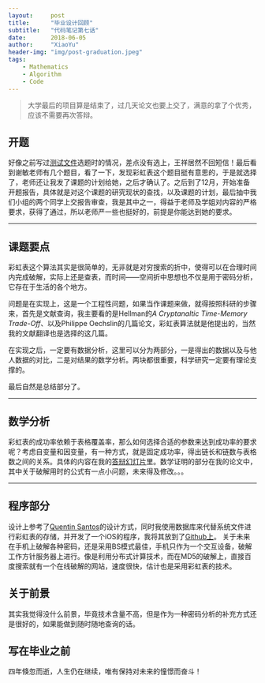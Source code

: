 ```yaml
---
layout:     post
title:      "毕业设计回顾"
subtitle:   "代码笔记第七话"
date:       2018-06-05
author:     "XiaoYu"
header-img: "img/post-graduation.jpeg"
tags:
    - Mathematics
    - Algorithm
    - Code
---
```


> 大学最后的项目算是结束了，过几天论文也要上交了，满意的拿了个优秀，应该不需要再次答辩。

## 开题

好像之前写过[测试文件](/file/app-release.apk)选题时的情况，差点没有选上，王祥居然不回短信！最后看到谢敏老师有几个题目，看了一下，发现彩虹表这个题目挺有意思的，于是就选择了，老师还让我发了课题的计划给她，之后才确认了。之后到了12月，开始准备开题报告，具体就是对这个课题的研究现状的查找，以及课题的计划，最后抽中我们小组的两个同学上交报告审查，我是其中之一，得益于老师及学姐对内容的严格要求，获得了通过，所以老师严一些也挺好的，前提是你能达到她的要求。

---


## 课题要点

彩虹表这个算法其实是很简单的，无非就是对穷搜索的折中，使得可以在合理时间内完成破解，实际上还是查表，而时间——空间折中思想也不仅是用于密码分析，它存在于生活的各个地方。

问题是在实现上，这是一个工程性问题，如果当作课题来做，就得按照科研的步骤来，首先是文献查询，我主要看的是Hellman的*A Cryptanaltic Time-Memory Trade-Off*、以及Philippe Oechslin的几篇论文，彩虹表算法就是他提出的，当然我的文献翻译也是选择的这几篇。

在实现之后，一定要有数据分析，这里可以分为两部分，一是得出的数据以及与他人数据的对比，二是对结果的数学分析。两块都很重要，科学研究一定要有理论支撑的。

最后自然是总结部分了。

---

## 数学分析

彩虹表的成功率依赖于表格覆盖率，那么如何选择合适的参数来达到成功率的要求呢？考虑自变量和因变量，有一种方式，就是固定成功率，得出链长和链数与表格数之间的关系。具体的内容在我的[答辩幻灯片](/file/graduation_slides.pdf)里。数学证明的部分在我的论文中，其中关于破解用时的公式有一点小问题，未来得及修改。。。

---

## 程序部分

设计上参考了[Quentin Santos](https://github.com/qsantos)的设计方式，同时我使用数据库来代替系统文件进行彩虹表的存储，并开发了一个iOS的程序，我将其放到了[Github上](https://github.com/OnlyThen/RainbowTable)。
关于未来在手机上破解各种密码，还是采用BS模式最佳，手机只作为一个交互设备，破解工作方针服务器上进行。像是利用分布式计算技术，而在MD5的破解上，直接百度搜索就有一个在线破解的网站，速度很快，估计也是采用彩虹表的技术。

## 关于前景

其实我觉得没什么前景，毕竟技术含量不高，但是作为一种密码分析的补充方式还是很好的，如果能做到随时随地查询的话。

## 写在毕业之前

四年倏忽而逝，人生仍在继续，唯有保持对未来的憧憬而奋斗！





